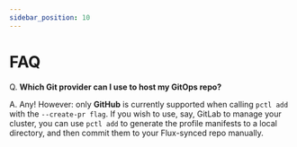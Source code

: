 ```yaml
---
sidebar_position: 10
---
```


# FAQ

Q. **Which Git provider can I use to host my GitOps repo?**

A. Any! However: only **GitHub** is currently supported when calling `pctl add`
   with the `--create-pr flag`.  If you wish to use, say, GitLab to manage your cluster,
   you can use `pctl add` to generate the profile manifests to a local directory,
   and then commit them to your Flux-synced repo manually.
